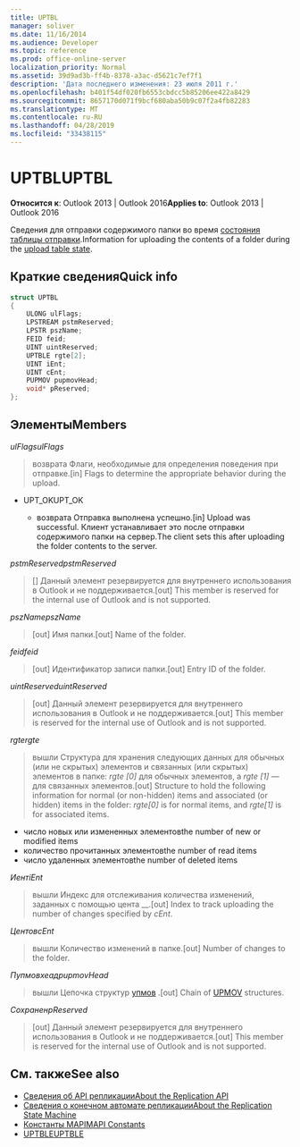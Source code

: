 ```yaml
---
title: UPTBL
manager: soliver
ms.date: 11/16/2014
ms.audience: Developer
ms.topic: reference
ms.prod: office-online-server
localization_priority: Normal
ms.assetid: 39d9ad3b-ff4b-8378-a3ac-d5621c7ef7f1
description: 'Дата последнего изменения: 23 июля 2011 г.'
ms.openlocfilehash: b401f54df020fb6553cbdcc5b85206ee422a8429
ms.sourcegitcommit: 8657170d071f9bcf680aba50b9c07f2a4fb82283
ms.translationtype: MT
ms.contentlocale: ru-RU
ms.lasthandoff: 04/28/2019
ms.locfileid: "33438115"
---
```

# <a name="uptbl"></a><span data-ttu-id="2c57a-103">UPTBL</span><span class="sxs-lookup"><span data-stu-id="2c57a-103">UPTBL</span></span>

<span data-ttu-id="2c57a-104">**Относится к**: Outlook 2013 | Outlook 2016</span><span class="sxs-lookup"><span data-stu-id="2c57a-104">**Applies to**: Outlook 2013 | Outlook 2016</span></span> 
  
<span data-ttu-id="2c57a-105">Сведения для отправки содержимого папки во время [состояния таблицы отправки](upload-table-state.md).</span><span class="sxs-lookup"><span data-stu-id="2c57a-105">Information for uploading the contents of a folder during the [upload table state](upload-table-state.md).</span></span>
  
## <a name="quick-info"></a><span data-ttu-id="2c57a-106">Краткие сведения</span><span class="sxs-lookup"><span data-stu-id="2c57a-106">Quick info</span></span>

```cpp
struct UPTBL 
{ 
    ULONG ulFlags; 
    LPSTREAM pstmReserved; 
    LPSTR pszName; 
    FEID feid; 
    UINT uintReserved; 
    UPTBLE rgte[2]; 
    UINT iEnt; 
    UINT cEnt; 
    PUPMOV pupmovHead; 
    void* pReserved; 
};
```

## <a name="members"></a><span data-ttu-id="2c57a-107">Элементы</span><span class="sxs-lookup"><span data-stu-id="2c57a-107">Members</span></span>

<span data-ttu-id="2c57a-108">_ulFlags_</span><span class="sxs-lookup"><span data-stu-id="2c57a-108">_ulFlags_</span></span>
  
> <span data-ttu-id="2c57a-109">возврата Флаги, необходимые для определения поведения при отправке.</span><span class="sxs-lookup"><span data-stu-id="2c57a-109">[in] Flags to determine the appropriate behavior during the upload.</span></span>
    
  - <span data-ttu-id="2c57a-110">UPT_OK</span><span class="sxs-lookup"><span data-stu-id="2c57a-110">UPT_OK</span></span>
    
    - <span data-ttu-id="2c57a-111">возврата Отправка выполнена успешно.</span><span class="sxs-lookup"><span data-stu-id="2c57a-111">[in] Upload was successful.</span></span> <span data-ttu-id="2c57a-112">Клиент устанавливает это после отправки содержимого папки на сервер.</span><span class="sxs-lookup"><span data-stu-id="2c57a-112">The client sets this after uploading the folder contents to the server.</span></span>
    
<span data-ttu-id="2c57a-113">_pstmReserved_</span><span class="sxs-lookup"><span data-stu-id="2c57a-113">_pstmReserved_</span></span>
  
> <span data-ttu-id="2c57a-114">[] Данный элемент резервируется для внутреннего использования в Outlook и не поддерживается.</span><span class="sxs-lookup"><span data-stu-id="2c57a-114">[out] This member is reserved for the internal use of Outlook and is not supported.</span></span> 
    
<span data-ttu-id="2c57a-115">_pszName_</span><span class="sxs-lookup"><span data-stu-id="2c57a-115">_pszName_</span></span>
  
> <span data-ttu-id="2c57a-116">[out] Имя папки.</span><span class="sxs-lookup"><span data-stu-id="2c57a-116">[out] Name of the folder.</span></span>
    
<span data-ttu-id="2c57a-117">_feid_</span><span class="sxs-lookup"><span data-stu-id="2c57a-117">_feid_</span></span>
  
> <span data-ttu-id="2c57a-118">[out] Идентификатор записи папки.</span><span class="sxs-lookup"><span data-stu-id="2c57a-118">[out] Entry ID of the folder.</span></span>
    
<span data-ttu-id="2c57a-119">_uintReserved_</span><span class="sxs-lookup"><span data-stu-id="2c57a-119">_uintReserved_</span></span>
  
> <span data-ttu-id="2c57a-120">[out] Данный элемент резервируется для внутреннего использования в Outlook и не поддерживается.</span><span class="sxs-lookup"><span data-stu-id="2c57a-120">[out] This member is reserved for the internal use of Outlook and is not supported.</span></span> 
    
<span data-ttu-id="2c57a-121">_rgte_</span><span class="sxs-lookup"><span data-stu-id="2c57a-121">_rgte_</span></span>
  
> <span data-ttu-id="2c57a-122">вышли Структура для хранения следующих данных для обычных (или не скрытых) элементов и связанных (или скрытых) элементов в папке: _rgte [0]_ для обычных элементов, а _rgte [1]_ — для связанных элементов.</span><span class="sxs-lookup"><span data-stu-id="2c57a-122">[out] Structure to hold the following information for normal (or non-hidden) items and associated (or hidden) items in the folder:  _rgte[0]_ is for normal items, and  _rgte[1]_ is for associated items.</span></span> 
    
   - <span data-ttu-id="2c57a-123">число новых или измененных элементов</span><span class="sxs-lookup"><span data-stu-id="2c57a-123">the number of new or modified items</span></span>
   - <span data-ttu-id="2c57a-124">количество прочитанных элементов</span><span class="sxs-lookup"><span data-stu-id="2c57a-124">the number of read items</span></span> 
   - <span data-ttu-id="2c57a-125">число удаленных элементов</span><span class="sxs-lookup"><span data-stu-id="2c57a-125">the number of deleted items</span></span>
    
 <span data-ttu-id="2c57a-126">_Иент_</span><span class="sxs-lookup"><span data-stu-id="2c57a-126">_iEnt_</span></span>
  
> <span data-ttu-id="2c57a-127">вышли Индекс для отслеживания количества изменений, заданных с помощью цента __.</span><span class="sxs-lookup"><span data-stu-id="2c57a-127">[out] Index to track uploading the number of changes specified by  _cEnt_.</span></span>
    
<span data-ttu-id="2c57a-128">_Центов_</span><span class="sxs-lookup"><span data-stu-id="2c57a-128">_cEnt_</span></span>
  
> <span data-ttu-id="2c57a-129">вышли Количество изменений в папке.</span><span class="sxs-lookup"><span data-stu-id="2c57a-129">[out] Number of changes to the folder.</span></span>
    
<span data-ttu-id="2c57a-130">_Пупмовхеад_</span><span class="sxs-lookup"><span data-stu-id="2c57a-130">_pupmovHead_</span></span>
  
> <span data-ttu-id="2c57a-131">вышли Цепочка структур [упмов](upmov.md) .</span><span class="sxs-lookup"><span data-stu-id="2c57a-131">[out] Chain of [UPMOV](upmov.md) structures.</span></span> 
    
<span data-ttu-id="2c57a-132">_Сохранен_</span><span class="sxs-lookup"><span data-stu-id="2c57a-132">_pReserved_</span></span>
  
> <span data-ttu-id="2c57a-133">[out] Данный элемент резервируется для внутреннего использования в Outlook и не поддерживается.</span><span class="sxs-lookup"><span data-stu-id="2c57a-133">[out] This member is reserved for the internal use of Outlook and is not supported.</span></span>
    
## <a name="see-also"></a><span data-ttu-id="2c57a-134">См. также</span><span class="sxs-lookup"><span data-stu-id="2c57a-134">See also</span></span>

- [<span data-ttu-id="2c57a-135">Сведения об API репликации</span><span class="sxs-lookup"><span data-stu-id="2c57a-135">About the Replication API</span></span>](about-the-replication-api.md)
- [<span data-ttu-id="2c57a-136">Сведения о конечном автомате репликации</span><span class="sxs-lookup"><span data-stu-id="2c57a-136">About the Replication State Machine</span></span>](about-the-replication-state-machine.md)
- [<span data-ttu-id="2c57a-137">Константы MAPI</span><span class="sxs-lookup"><span data-stu-id="2c57a-137">MAPI Constants</span></span>](mapi-constants.md)
- [<span data-ttu-id="2c57a-138">UPTBLE</span><span class="sxs-lookup"><span data-stu-id="2c57a-138">UPTBLE</span></span>](uptble.md)

